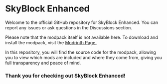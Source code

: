 # SkyBlock Enhanced

Welcome to the official GitHub repository for SkyBlock Enhanced. You can report any issues or ask questions in the Discussions section.

Please note that the modpack itself is not available here. To download and install the modpack, visit the [Modrinth Page.](https://modrinth.com/modpack/skyblock-enhanced)

In this repository, you will find the source code for the modpack, allowing you to view which mods are included and where they come from, giving you full transparency and peace of mind.

### Thank you for checking out SkyBlock Enhanced!